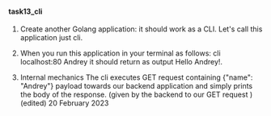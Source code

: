 #### task13_cli




1. Create another Golang application: it should work as a CLI. Let's call this application just cli.

2. When you run this application in your terminal as follows: cli localhost:80 Andrey it should return as output Hello Andrey!.


3. Internal mechanics
The cli executes GET request containing {"name": "Andrey"} payload  towards our backend application and simply prints the body of the response.  (given by the backend to our GET request ) (edited)
20 February 2023
